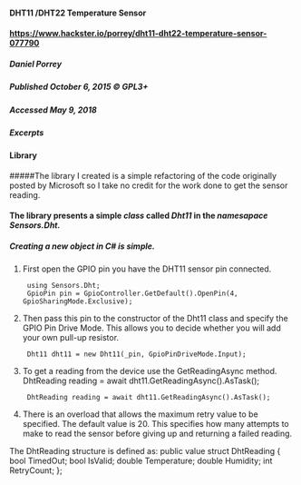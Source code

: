 #### DHT11 /DHT22 Temperature Sensor
#### https://www.hackster.io/porrey/dht11-dht22-temperature-sensor-077790
##### Daniel Porrey
##### Published October 6, 2015 © GPL3+
##### Accessed May 9, 2018

##### Excerpts
#### Library
#####The library I created is a simple refactoring of the code originally posted by Microsoft so I take no credit for the work done to get the sensor reading.

#### The library presents a simple *class* called *Dht11* in the *namesapace* *Sensors.Dht.* 
##### Creating a new object in C# is simple.
1. First open the GPIO pin you have the DHT11 sensor pin connected.

        using Sensors.Dht;
        GpioPin pin = GpioController.GetDefault().OpenPin(4, GpioSharingMode.Exclusive);
        
2. Then pass this pin to the constructor of the Dht11 class and specify the GPIO Pin Drive Mode. This allows you to decide whether you will add your own pull-up resistor.

        Dht11 dht11 = new Dht11(_pin, GpioPinDriveMode.Input);

3. To get a reading from the device use the GetReadingAsync method.
        DhtReading reading = await dht11.GetReadingAsync().AsTask();
        
        DhtReading reading = await dht11.GetReadingAsync().AsTask();
        
4. There is an overload that allows the maximum retry value to be specified. The default value is 20. This specifies how many attempts to make to read the sensor before giving up and returning a failed reading.

The DhtReading structure is defined as:
        public value struct DhtReading
        {
          bool TimedOut;
          bool IsValid;
          double Temperature;
          double Humidity;
          int RetryCount;
        };
